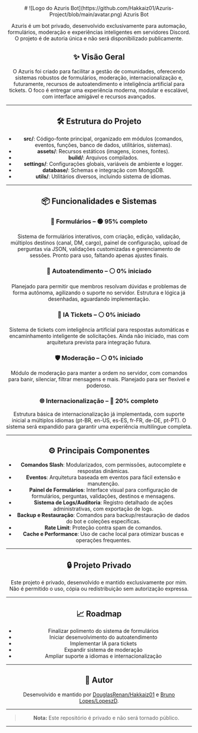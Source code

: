 <center>
# ![Logo do Azuris Bot](https://github.com/Hakkaiz01/Azuris-Project/blob/main/avatar.png) Azuris Bot

Azuris é um bot privado, desenvolvido exclusivamente para automação, formulários, moderação e experiências inteligentes em servidores Discord. O projeto é de autoria única e não será disponibilizado publicamente.

## ✨ Visão Geral

O Azuris foi criado para facilitar a gestão de comunidades, oferecendo sistemas robustos de formulários, moderação, internacionalização e, futuramente, recursos de autoatendimento e inteligência artificial para tickets. O foco é entregar uma experiência moderna, modular e escalável, com interface amigável e recursos avançados.

---

## 🛠️ Estrutura do Projeto

- **src/**: Código-fonte principal, organizado em módulos (comandos, eventos, funções, banco de dados, utilitários, sistemas).
- **assets/**: Recursos estáticos (imagens, ícones, fontes).
- **build/**: Arquivos compilados.
- **settings/**: Configurações globais, variáveis de ambiente e logger.
- **database/**: Schemas e integração com MongoDB.
- **utils/**: Utilitários diversos, incluindo sistema de idiomas.

---

## 📦 Funcionalidades e Sistemas

### 📄 Formulários – 🟢 95% completo
Sistema de formulários interativos, com criação, edição, validação, múltiplos destinos (canal, DM, cargo), painel de configuração, upload de perguntas via JSON, validações customizadas e gerenciamento de sessões. Pronto para uso, faltando apenas ajustes finais.

### 🤖 Autoatendimento – ⚪ 0% iniciado
Planejado para permitir que membros resolvam dúvidas e problemas de forma autônoma, agilizando o suporte no servidor. Estrutura e lógica já desenhadas, aguardando implementação.

### 🧠 IA Tickets – ⚪ 0% iniciado
Sistema de tickets com inteligência artificial para respostas automáticas e encaminhamento inteligente de solicitações. Ainda não iniciado, mas com arquitetura prevista para integração futura.

### 🛡️ Moderação – ⚪ 0% iniciado
Módulo de moderação para manter a ordem no servidor, com comandos para banir, silenciar, filtrar mensagens e mais. Planejado para ser flexível e poderoso.

### 🌐 Internacionalização – 🔴 20% completo
Estrutura básica de internacionalização já implementada, com suporte inicial a múltiplos idiomas (pt-BR, en-US, es-ES, fr-FR, de-DE, pt-PT). O sistema será expandido para garantir uma experiência multilíngue completa.

---

## ⚙️ Principais Componentes

- **Comandos Slash**: Modularizados, com permissões, autocomplete e respostas dinâmicas.
- **Eventos**: Arquitetura baseada em eventos para fácil extensão e manutenção.
- **Painel de Formulários**: Interface visual para configuração de formulários, perguntas, validações, destinos e mensagens.
- **Sistema de Logs/Auditoria**: Registro detalhado de ações administrativas, com exportação de logs.
- **Backup e Restauração**: Comandos para backup/restauração de dados do bot e coleções específicas.
- **Rate Limit**: Proteção contra spam de comandos.
- **Cache e Performance**: Uso de cache local para otimizar buscas e operações frequentes.

---

## 🔒 Projeto Privado

Este projeto é privado, desenvolvido e mantido exclusivamente por mim. Não é permitido o uso, cópia ou redistribuição sem autorização expressa.

---

## 📈 Roadmap

- Finalizar polimento do sistema de formulários
- Iniciar desenvolvimento do autoatendimento
- Implementar IA para tickets
- Expandir sistema de moderação
- Ampliar suporte a idiomas e internacionalização

---

## 👤 Autor

Desenvolvido e mantido por [DouglasRenan/Hakkaiz01](https://github.com/Hakkaiz01) e [Bruno Lopes/LopeszD](https://github.com/LopeszD).

---

> **Nota:** Este repositório é privado e não será tornado público.

---
</center>
